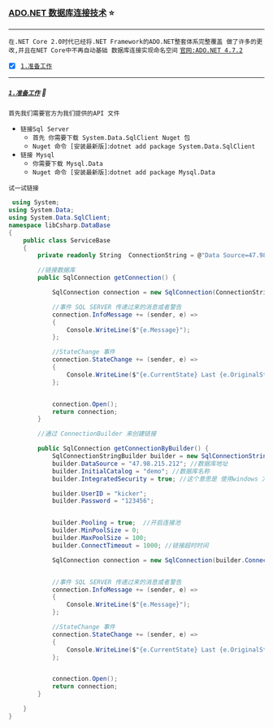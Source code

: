 ### [ADO.NET 数据库连接技术](#top) <b id="top"></b> :star:

-----
`在.NET Core 2.0时代已经将.NET Framework的ADO.NET整套体系完整覆盖 做了许多的更改,并且在NET Core中不再自动基础 数据库连接实现命名空间` 
[`官网:ADO.NET 4.7.2`](https://docs.microsoft.com/zh-cn/dotnet/framework/data/adonet/)

- [x] [`1.准备工作`](#into) 

-----
##### [`1.准备工作`](#top) :triangular_flag_on_post:  <b id="into"></b>
`首先我们需要官方为我们提供的API 文件`
* `链接Sql Server`
  * `首先 你需要下载 System.Data.SqlClient Nuget 包`
  * `Nuget 命令 [安装最新版]`:`dotnet add package System.Data.SqlClient` 
* `链接 Mysql`
  * `你需要下载 Mysql.Data`
  * `Nuget 命令 [安装最新版]`:`dotnet add package Mysql.Data` 
  
`试一试链接`  
```C#
 using System;
using System.Data;
using System.Data.SqlClient;
namespace libCsharp.DataBase
{
    public class ServiceBase
    {
        private readonly String  ConnectionString = @"Data Source=47.98.215.212;Initial Catalog=demo;Pooling =true;User ID=kicker;Password=123456";

        //链接数据库
        public SqlConnection getConnection() {

            SqlConnection connection = new SqlConnection(ConnectionString);

            //事件 SQL SERVER 传递过来的消息或者警告
            connection.InfoMessage += (sender, e) =>
            {
                Console.WriteLine($"{e.Message}");
            };

            //StateChange 事件
            connection.StateChange += (sender, e) =>
            {
                Console.WriteLine($"{e.CurrentState} Last {e.OriginalState}");
            };


            connection.Open();
            return connection;
        }

        //通过 ConnectionBuilder 来创建链接

        public SqlConnection getConnectionByBuilder() {
            SqlConnectionStringBuilder builder = new SqlConnectionStringBuilder();
            builder.DataSource = "47.98.215.212"; //数据库地址
            builder.InitialCatalog = "demo"; //数据库名称
            builder.IntegratedSecurity = true; //这个意思是 使用windows 方式验证 不要用

            builder.UserID = "kicker";
            builder.Password = "123456";


            builder.Pooling = true;  //开启连接池
            builder.MinPoolSize = 0;
            builder.MaxPoolSize = 100;
            builder.ConnectTimeout = 1000; //链接超时时间

            SqlConnection connection = new SqlConnection(builder.ConnectionString);


            //事件 SQL SERVER 传递过来的消息或者警告
            connection.InfoMessage += (sender, e) =>
            {
                Console.WriteLine($"{e.Message}");
            };

            //StateChange 事件
            connection.StateChange += (sender, e) =>
            {
                Console.WriteLine($"{e.CurrentState} Last {e.OriginalState}");
            };


            connection.Open();
            return connection;
        }

    }
}

 ```
